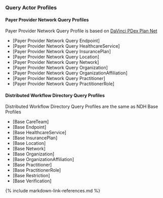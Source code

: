 ### Query Actor Profiles

#### Payer Provider Network Query Profiles
Payer Provider Network Query Profile is based on [DaVinci PDex Plan Net](http://hl7.org/fhir/us/davinci-pdex-plan-net)  

* [Payer Provider Network Query Endpoint]
* [Payer Provider Network Query HealthcareService]
* [Payer Provider Network Query InsurancePlan]
* [Payer Provider Network Query Location]
* [Payer Provider Network Query Network]
* [Payer Provider Network Query Organization]
* [Payer Provider Network Query OrganizationAffiliation]
* [Payer Provider Network Query Practitioner]
* [Payer Provider Network Query PractitionerRole]


#### Distributed Workflow Directory Query Profiles
Distributed Workflow Directory Query Profiles are the same as NDH Base Profiles  

* [Base CareTeam]
* [Base Endpoint]
* [Base HealthcareService]
* [Base InsurancePlan]
* [Base Location]
* [Base Network]
* [Base Organization]
* [Base OrganizationAffiliation]
* [Base Practitioner]
* [Base PractitionerRole]
* [Base Restriction]
* [Base Verification]




{% include markdown-link-references.md %}